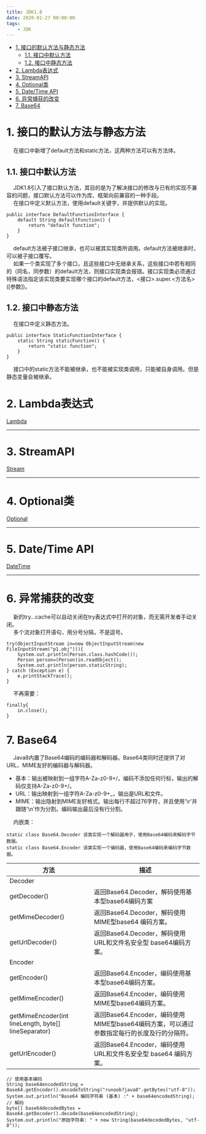 ```yaml
---
title: JDK1.8
date: 2020-01-27 00:00:00
tags:
    - JDK
---
```


<!-- TOC -->

- [1. 接口的默认方法与静态方法](#1-接口的默认方法与静态方法)
    - [1.1. 接口中默认方法](#11-接口中默认方法)
    - [1.2. 接口中静态方法](#12-接口中静态方法)
- [2. Lambda表达式](#2-lambda表达式)
- [3. StreamAPI](#3-streamapi)
- [4. Optional类](#4-optional类)
- [5. Date/Time API](#5-datetime-api)
- [6. 异常捕获的改变](#6-异常捕获的改变)
- [7. Base64](#7-base64)

<!-- /TOC -->


# 1. 接口的默认方法与静态方法  
&emsp; 在接口中新增了default方法和static方法，这两种方法可以有方法体。  

## 1.1. 接口中默认方法  
&emsp; JDK1.8引入了接口默认方法，其目的是为了解决接口的修改与已有的实现不兼容的问题，接口默认方法可以作为库、框架向前兼容的一种手段。  
&emsp; 在接口中定义默认方法，使用default关键字，并提供默认的实现。  

```
public interface DefaultFunctionInterface {
    default String defaultFunction() {
        return "default function";
    }
}
```
&emsp; default方法被子接口继承，也可以被其实现类所调用。default方法被继承时，可以被子接口覆写。  
&emsp; 如果一个类实现了多个接口，且这些接口中无继承关系，这些接口中若有相同的（同名，同参数）的default方法，则接口实现类会报错。接口实现类必须通过特殊语法指定该实现类要实现哪个接口的default方法，\<接口\>.super.\<方法名\>([参数])。  

## 1.2. 接口中静态方法  
&emsp; 在接口中定义静态方法。  

```
public interface StaticFunctionInterface {
    static String staticFunction() {
        return "static function";
    }
}
```
&emsp; 接口中的static方法不能被继承，也不能被实现类调用，只能被自身调用。但是静态变量会被继承。  

# 2. Lambda表达式  
[Lambda](java/JDK8/Lambda.md)  

------

# 3. StreamAPI  
[Stream](java/JDK8/Stream.md)  

-----
# 4. Optional类  
[Optional](java/JDK8/Optional.md)  

-----
# 5. Date/Time API  
[DateTime](java/JDK8/DateTime.md)  

-----
# 6. 异常捕获的改变   
&emsp; 新的try…cache可以自动关闭在try表达式中打开的对象，而无需开发者手动关闭。  
&emsp; 多个流对象打开语句，用分号分隔，不是逗号。  

```
try(ObjectInputStream in=new ObjectInputStream(new FileInputStream("p1.obj"))){
    System.out.println(Person.class.hashCode());
    Person person=(Person)in.readObject();
    System.out.println(person.staticString);
} catch (Exception e) {
    e.printStackTrace();
}
```
&emsp; 不再需要：  

```
finally{
    in.close();
}
```

# 7. Base64  
&emsp; Java8内置了Base64编码的编码器和解码器。Base64类同时还提供了对URL、MIME友好的编码器与解码器。  
* 基本：输出被映射到一组字符A-Za-z0-9+/，编码不添加任何行标，输出的解码仅支持A-Za-z0-9+/。  
* URL：输出映射到一组字符A-Za-z0-9+_，输出是URL和文件。  
* MIME：输出隐射到MIME友好格式。输出每行不超过76字符，并且使用'\r'并跟随'\n'作为分割。编码输出最后没有行分割。  

&emsp; 内嵌类：  

    static class Base64.Decoder	该类实现一个解码器用于，使用Base64编码来解码字节数据。
    static class Base64.Encoder	该类实现一个编码器，使用Base64编码来编码字节数据。 

|方法 |描述|
|---|---|
|Decoder| |
|getDecoder()	|返回Base64.Decoder，解码使用基本型base64编码方案|
|getMimeDecoder()	|返回Base64.Decoder，解码使用MIME型base64 编码方案。|
|getUrlDecoder()	|返回Base64.Decoder，解码使用URL和文件名安全型 base64编码方案。|
|Encoder| | 
|getEncoder()	|返回Base64.Encoder，编码使用基本型base64编码方案。|
|getMimeEncoder()	|返回Base64.Encoder，编码使用MIME型base64编码方案。|
|getMimeEncoder(int lineLength, byte[] lineSeparator)	|返回Base64.Encoder，编码使用MIME型base64编码方案，可以通过参数指定每行的长度及行的分隔符。|
|getUrlEncoder()	|返回Base64.Encoder，编码使用URL和文件名安全型 base64 编码方案。|

```
// 使用基本编码
String base64encodedString = Base64.getEncoder().encodeToString("runoob?java8".getBytes("utf-8"));
System.out.println("Base64 编码字符串 (基本) :" + base64encodedString);
// 解码
byte[] base64decodedBytes = Base64.getDecoder().decode(base64encodedString);
System.out.println("原始字符串: " + new String(base64decodedBytes, "utf-8"));
```

